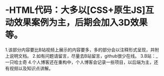 # -HTML代码：大多以[CSS+原生JS]互动效果案例为主，后期会加入3D效果等。
1.该部分内容要比B站视频上展示的内容要多，多的部分会以注释形式呈现，并附上说明文档。
2.如有问题请留言，尽量去B站留言，github很少在线。
3.B站：_一只哈士奇
4.个人博客还在重构中，个人博客会记录一些项目，以后端为主，还有视频以及知识点讲解。
